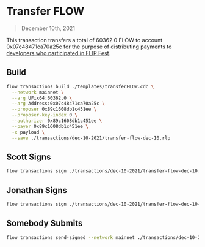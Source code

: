 # Transfer FLOW

> December 10th, 2021

This transaction transfers a total of 60362.0 FLOW to account 0x07c48471ca70a25c for the purpose of distributing payments to [developers who participated in FLIP Fest](https://github.com/onflow/flip-fest/blob/main/winners.md).

## Build

```sh
flow transactions build ./templates/transferFLOW.cdc \
  --network mainnet \
  --arg UFix64:60362.0 \
  --arg Address:0x07c48471ca70a25c \
  --proposer 0x89c1608db1c451ee \
  --proposer-key-index 0 \
  --authorizer 0x89c1608db1c451ee \
  --payer 0x89c1608db1c451ee \
  -x payload \
  --save ./transactions/dec-10-2021/transfer-flow-dec-10.rlp
```

## Scott Signs

```sh
flow transactions sign ./transactions/dec-10-2021/transfer-flow-dec-10.rlp --signer scott --filter payload --save ./transactions/dec-10-2021/transfer-flow-dec-10-sig-1.rlp
```

## Jonathan Signs

```sh
flow transactions sign ./transactions/dec-10-2021/transfer-flow-dec-10-sig-1.rlp --signer jonathan --filter payload --save ./transactions/dec-10-2021/transfer-flow-dec-10-sig-2.rlp
```


## Somebody Submits

```sh
flow transactions send-signed --network mainnet ./transactions/dec-10-2021/transfer-flow-dec-10-sig-2.rlp
```
